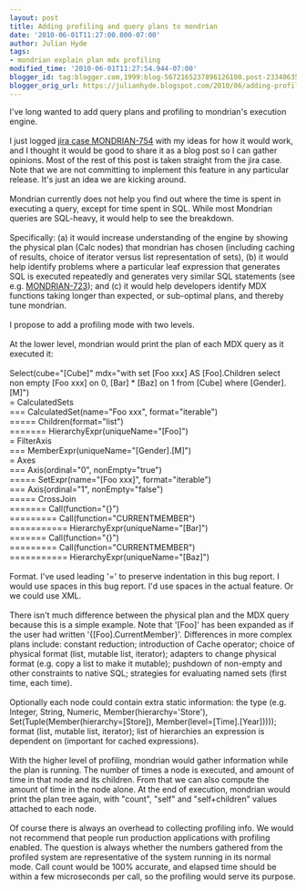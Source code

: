 ```yaml
---
layout: post
title: Adding profiling and query plans to mondrian
date: '2010-06-01T11:27:00.000-07:00'
author: Julian Hyde
tags:
- mondrian explain plan mdx profiling
modified_time: '2010-06-01T11:27:54.944-07:00'
blogger_id: tag:blogger.com,1999:blog-5672165237896126100.post-2334063592217190619
blogger_orig_url: https://julianhyde.blogspot.com/2010/06/adding-profiling-and-query-plans-to.html
---
```


I've long wanted to add query plans and profiling to mondrian's execution engine.<br /><br />I just logged <a href="http://jira.pentaho.com/browse/MONDRIAN-754">jira case MONDRIAN-754</a> with my ideas for how it would work, and I thought it would be good to share it as a blog post so I can gather opinions. Most of the rest of this post is taken straight from the jira case. Note that we are not committing to implement this feature in any particular release. It's just an idea we are kicking around.<br /><br />Mondrian currently does not help you find out where the time is spent in executing a query, except for time spent in SQL. While most Mondrian queries are SQL-heavy, it would help to see the breakdown.<br /><br />Specifically: (a) it would increase understanding of the engine by showing the physical plan (Calc nodes) that mondrian has chosen (including caching of results, choice of iterator versus list representation of sets), (b) it would help identify problems where a particular leaf expression that generates SQL is executed repeatedly and generates very similar SQL statements (see e.g. <a href="http://jira.pentaho.com/browse/MONDRIAN-723">MONDRIAN-723</a>); and (c) it would help developers identify MDX functions taking longer than expected, or sub-optimal plans, and thereby tune mondrian.<br /><br />I propose to add a profiling mode with two levels.<br /><br />At the lower level, mondrian would print the plan of each MDX query as it executed it:<br /><br />Select(cube="[Cube]" mdx="with set [Foo xxx] AS [Foo].Children select non empty [Foo xxx] on 0, [Bar] * [Baz] on 1 from [Cube] where [Gender].[M]")<br />= CalculatedSets<br />=== CalculatedSet(name="Foo xxx", format="iterable")<br />===== Children(format="list")<br />======= HierarchyExpr(uniqueName="[Foo]")<br />= FilterAxis<br />=== MemberExpr(uniqueName="[Gender].[M]")<br />= Axes<br />=== Axis(ordinal="0", nonEmpty="true")<br />===== SetExpr(name="[Foo xxx]", format="iterable")<br />=== Axis(ordinal="1", nonEmpty="false")<br />===== CrossJoin<br />======= Call(function="{}")<br />========= Call(function="CURRENTMEMBER")<br />=========== HierarchyExpr(uniqueName="[Bar]")<br />======= Call(function="{}")<br />========= Call(function="CURRENTMEMBER")<br />=========== HierarchyExpr(uniqueName="[Baz]")<br /><br />Format. I've used leading '=' to preserve indentation in this bug report. I would use spaces in this bug report. I'd use spaces in the actual feature. Or we could use XML.<br /><br />There isn't much difference between the physical plan and the MDX query because this is a simple example. Note that '[Foo]' has been expanded as if the user had written '{[Foo].CurrentMember}'. Differences in more complex plans include: constant reduction; introduction of Cache operator; choice of physical format (list, mutable list, iterator); adapters to change physical format (e.g. copy a list to make it mutable); pushdown of non-empty and other constraints to native SQL; strategies for evaluating named sets (first time, each time).<br /><br />Optionally each node could contain extra static information: the type (e.g. Integer, String, Numeric, Member(hierarchy='Store'), Set(Tuple(Member(hierarchy=[Store]), Member(level=[Time].[Year])))); format (list, mutable list, iterator); list of hierarchies an expression is dependent on (important for cached expressions).<br /><br />With the higher level of profiling, mondrian would gather information while the plan is running. The number of times a node is executed, and amount of time in that node and its children. From that we can also compute the amount of time in the node alone. At the end of execution, mondrian would print the plan tree again, with "count", "self" and "self+children" values attached to each node.<br /><br />Of course there is always an overhead to collecting profiling info. We would not recommend that people run production applications with profiling enabled. The question is always whether the numbers gathered from the profiled system are representative of the system running in its normal mode. Call count would be 100% accurate, and elapsed time should be within a few microseconds per call, so the profiling would serve its purpose.